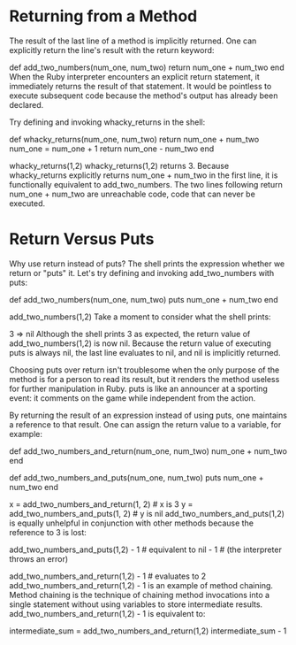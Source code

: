 # Returning from a Method
The result of the last line of a method is implicitly returned. One can explicitly return the line's result with the return keyword:

def add_two_numbers(num_one, num_two)
  return num_one + num_two
end
When the Ruby interpreter encounters an explicit return statement, it immediately returns the result of that statement. It would be pointless to execute subsequent code because the method's output has already been declared.

Try defining and invoking whacky_returns in the shell:

def whacky_returns(num_one, num_two)
  return num_one + num_two
  num_one = num_one + 1
  return num_one - num_two
end

whacky_returns(1,2)
whacky_returns(1,2) returns 3. Because whacky_returns explicitly returns num_one + num_two in the first line, it is functionally equivalent to add_two_numbers. The two lines following return num_one + num_two are unreachable code, code that can never be executed.

# Return Versus Puts
Why use return instead of puts? The shell prints the expression whether we return or "puts" it. Let's try defining and invoking add_two_numbers with puts:

def add_two_numbers(num_one, num_two)
  puts num_one + num_two
end

add_two_numbers(1,2)
Take a moment to consider what the shell prints:

3
=> nil
Although the shell prints 3 as expected, the return value of add_two_numbers(1,2) is now nil. Because the return value of executing puts is always nil, the last line evaluates to nil, and nil is implicitly returned.

Choosing puts over return isn't troublesome when the only purpose of the method is for a person to read its result, but it renders the method useless for further manipulation in Ruby. puts is like an announcer at a sporting event: it comments on the game while independent from the action.

By returning the result of an expression instead of using puts, one maintains a reference to that result. One can assign the return value to a variable, for example:

def add_two_numbers_and_return(num_one, num_two)
  num_one + num_two
end

def add_two_numbers_and_puts(num_one, num_two)
  puts num_one + num_two
end

x = add_two_numbers_and_return(1, 2) # x is 3
y = add_two_numbers_and_puts(1, 2) # y is nil
add_two_numbers_and_puts(1,2) is equally unhelpful in conjunction with other methods because the reference to 3 is lost:

add_two_numbers_and_puts(1,2) - 1 # equivalent to nil - 1
                                  # (the interpreter throws an error)

add_two_numbers_and_return(1,2) - 1 # evaluates to 2
add_two_numbers_and_return(1,2) - 1 is an example of method chaining. Method chaining is the technique of chaining method invocations into a single statement without using variables to store intermediate results. add_two_numbers_and_return(1,2) - 1 is equivalent to:

intermediate_sum = add_two_numbers_and_return(1,2)
intermediate_sum - 1